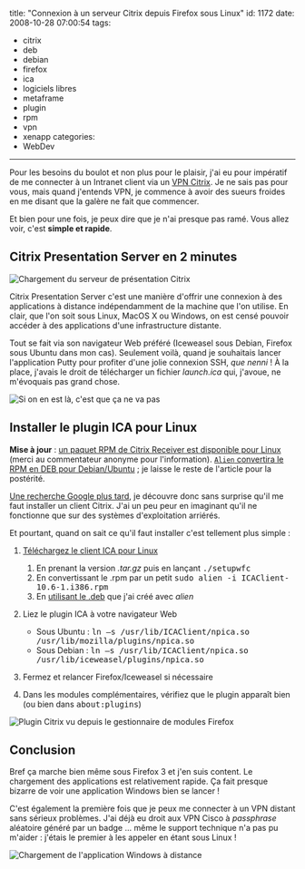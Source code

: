 title: "Connexion à un serveur Citrix depuis Firefox sous Linux"
id: 1172
date: 2008-10-28 07:00:54
tags:
- citrix
- deb
- debian
- firefox
- ica
- logiciels libres
- metaframe
- plugin
- rpm
- vpn
- xenapp
categories:
- WebDev
---

Pour les besoins du boulot et non plus pour le plaisir, j'ai eu pour impératif de me connecter à un Intranet client via un [VPN Citrix](http://fr.wikipedia.org/wiki/Citrix_Presentation_Server). Je ne sais pas pour vous, mais quand j'entends VPN, je commence à avoir des sueurs froides en me disant que la galère ne fait que commencer.

Et bien pour une fois, je peux dire que je n'ai presque pas ramé. Vous allez voir, c'est **simple et rapide**.
<!--more-->

## Citrix Presentation Server en 2 minutes

![](/images/2008/10/citrix-loading.png "Chargement du serveur de présentation Citrix")

Citrix Presentation Server c'est une manière d'offrir une connexion à des applications à distance indépendamment de la machine que l'on utilise. En clair, que l'on soit sous Linux, MacOS X ou Windows, on est censé pouvoir accéder à des applications d'une infrastructure distante.

Tout se fait via son navigateur Web préféré (Iceweasel sous Debian, Firefox sous Ubuntu dans mon cas). Seulement voilà, quand je souhaitais lancer l'application Putty pour profiter d'une jolie connexion SSH, _que nenni_ !
À la place, j'avais le droit de télécharger un fichier _launch.ica_ qui, j'avoue, ne m'évoquais pas grand chose.

![Si on en est là, c&#39;est que ça ne va pas](/images/2008/10/citrix-ica.png "Téléchargement d")

## Installer le plugin ICA pour Linux

**Mise à jour** : [un paquet RPM de Citrix Receiver est disponible pour Linux](http://www.citrix.com/downloads/citrix-receiver/linux.html) (merci au commentateur anonyme pour l'information). [`Alien` convertira le RPM en DEB pour Debian/Ubuntu](https://help.ubuntu.com/community/RPM/AlienHowto) ; je laisse le reste de l'article pour la postérité.

[Une recherche Google plus tard](http://www.agaveblue.org/howtos/Citrix_ICA_How-To.shtml  "Citrix ICA Client How-To for Linux"), je découvre donc sans surprise qu'il me faut installer un client Citrix. J'ai un peu peur en imaginant qu'il ne fonctionne que sur des systèmes d'exploitation arriérés.

Et pourtant, quand on sait ce qu'il faut installer c'est tellement plus simple :

1.  [Téléchargez le client ICA pour Linux](http://www.citrix.com/English/ss/downloads/details.asp?downloadId=3323&amp;productId=186&amp;c1=sot2755)

    1.  En prenant la version _.tar.gz_ puis en lançant <kbd>./setupwfc</kbd>
    2.  En convertissant le .rpm par un petit <kbd>sudo alien -i ICAClient-10.6-1.i386.rpm</kbd>
    3.  En [utilisant le .deb](http://dl.free.fr/nnJyoE8KW "ICAClient-10.6-1.i386.deb") que j'ai créé avec _alien_

2.  Liez le plugin ICA à votre navigateur Web

    *   Sous Ubuntu : <kbd>ln –s /usr/lib/ICAClient/npica.so /usr/lib/mozilla/plugins/npica.so</kbd>
    *   Sous Debian : <kbd>ln –s /usr/lib/ICAClient/npica.so /usr/lib/iceweasel/plugins/npica.so</kbd>

3.  Fermez et relancer Firefox/Iceweasel si nécessaire
4.  Dans les modules complémentaires, vérifiez que le plugin apparaît bien (ou bien dans <kbd>about:plugins</kbd>)

![Plugin Citrix vu depuis le gestionnaire de modules Firefox](/images/2008/10/citrix-plugin.png "Plugin Citrix vu depuis le gestionnaire de modules Firefox")

## Conclusion

Bref ça marche bien même sous Firefox 3 et j'en suis content. Le chargement des applications est relativement rapide. Ça fait presque bizarre de voir une application Windows bien se lancer !

C'est également la première fois que je peux me connecter à un VPN distant sans sérieux problèmes. J'ai déjà eu droit aux VPN Cisco à _passphrase_ aléatoire généré par un badge ... même le support technique n'a pas pu m'aider : j'étais le premier à les appeler en étant sous Linux !

![Chargement de l&#39;application Windows à distance](/images/2008/10/citrix-loading-2.png "Chargement de Citrix MetaFrame")

